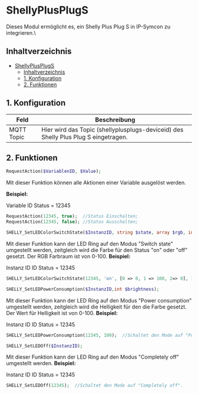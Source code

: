 # ShellyPlusPlugS
   Dieses Modul ermöglicht es, ein Shelly Plus Plug S in IP-Symcon zu integrieren.\
       
## Inhaltverzeichnis
- [ShellyPlusPlugS](#shellyplusplugs)
  - [Inhaltverzeichnis](#inhaltverzeichnis)
  - [1. Konfiguration](#1-konfiguration)
  - [2. Funktionen](#2-funktionen)
   
## 1. Konfiguration  
   Feld | Beschreibung
   ------------ | ----------------
   MQTT Topic | Hier wird das Topic (shellyplusplugs-deviceid) des Shelly Plus Plug S eingetragen.
## 2. Funktionen
   
   ```php
   RequestAction($VariablenID, $Value);
   ```
   Mit dieser Funktion können alle Aktionen einer Variable ausgelöst werden.

   **Beispiel:**

   Variable ID Status = 12345
   ```php
   RequestAction(12345, true);  //Status Einschalten;
   RequestAction(12345, false); //Status Ausschalten;
   ```

   ```php
   SHELLY_SetLEDColorSwitchState($InstanzID, string $state, array $rgb, int $brightness);
   ```
   Mit dieser Funktion kann der LED Ring auf den Modus "Switch state" umgestellt werden, zeitgleich wird die Farbe für den Status "on" oder "off" gesetzt.
   Der RGB Farbraum ist von 0-100.
   **Beispiel:**

   Instanz ID ID Status = 12345
   ```php
   SHELLY_SetLEDColorSwitchState(12345, 'on', [0 => 0, 1 => 100, 2=> 0], 100);  //Schaltet den Mode auf "Switch state" und die Farbe für den Status "on" auf Grün.
   ```

   ```php
   SHELLY_SetLEDPowerConsumption($InstanzID,int $brightness);
   ```
   Mit dieser Funktion kann der LED Ring auf den Modus "Power consumption" umgestellt werden, zeitgleich wird die Helligkeit für den die Farbe gesetzt.
   Der Wert für Helligkeit ist von 0-100.
   **Beispiel:**

   Instanz ID ID Status = 12345
   ```php
   SHELLY_SetLEDPowerConsumption(12345, 100);  //Schaltet den Mode auf "Power consumption" und die Helligkeit auf 100%.
   ```

   ```php
   SHELLY_SetLEDOff($InstanzID);
   ```
   Mit dieser Funktion kann der LED Ring auf den Modus "Completely off" umgestellt werden.
   **Beispiel:**

   Instanz ID ID Status = 12345
   ```php
   SHELLY_SetLEDOff(12345);  //Schaltet den Mode auf "Completely off".
   ```